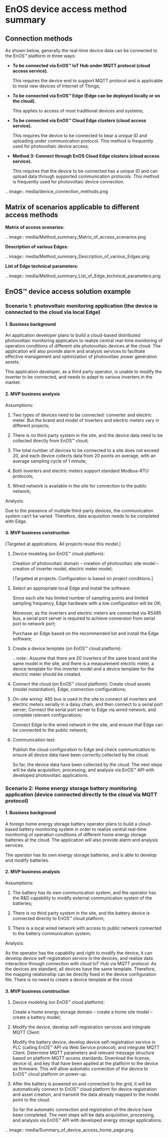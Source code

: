 # EnOS device access method summary

## Connection methods


As shown below, generally the real-time device data can be connected to the EnOS™
platform in three ways:

- **To be connected via EnOS™ IoT Hub under MQTT protocol (cloud access service).**

  This requires the device end to support MQTT protocol and is applicable to most new devices of Internet of Things;

- **To be connected via EnOS™ Edge (Edge can be deployed locally or on the cloud).**

  This applies to access of most traditional devices and systems;

- **To be connected via EnOS™ Cloud Edge clusters (cloud access service).**

  This requires the device to be connected to bear a unique ID and uploading under communication protocol. This method is frequently used for photovoltaic device access;

- **Method 3: Connect through EnOS Cloud Edge clusters (cloud access service).**  

  This requires that the device to be connected has a unique ID and can upload data through supported communication protocols. This method is frequently used for photovoltaic device connection.

.. image:: media/device_connection_methods.png

## Matrix of scenarios applicable to different access methods

**Matrix of access scenarios:**

.. image:: media/Method_summary_Matrix_of_access_scenarios.png

**Description of various Edges:**

.. image:: media/Method_summary_Description_of_various_Edges.png

**List of Edge technical parameters:**

.. image:: media/Method_summary_List_of_Edge_technical_parameters.png

## EnOS™ device access solution example

### Scenario 1: photovoltaic monitoring application (the device is connected to the cloud via local Edge)

#### 1. Business background

An application developer plans to build a cloud-based distributed photovoltaic
monitoring application to realize central real-time monitoring of operation
conditions of different site photovoltaic devices at the cloud. The application
will also provide alarm and analysis services to facilitate effective management
and optimization of photovoltaic power generation assets.

This application developer, as a third party operator, is unable to modify the
inverter to be connected, and needs to adapt to various inverters in the market.

#### 2. MVP business analysis

Assumptions:

1. Two types of devices need to be connected: converter and electric meter. But
the brand and model of inverters and electric meters vary in different projects;

2. There is no third party system in the site, and the device data need to be
collected directly from EnOS™ cloud;

3. The total number of devices to be connected to a site does not exceed 20, and
each device collects data from 20 points on average, with an average sampling
cycle of 1 minute;

4. Both inverters and electric meters support standard Modbus-RTU protocols;

5. Wired network is available in the site for connection to the public network;

Analysis:

Due to the presence of multiple third-party devices, the communication system
can’t be varied. Therefore, data acquisition needs to be completed with Edge.

#### 3. MVP business construction

[Targeted at applications. All projects reuse this model.]

1. Device modeling (on EnOS™ cloud platform):

   Creation of photovoltaic domain – creation of photovoltaic site model – creation of inverter model, electric meter model;

   [Targeted at projects. Configuration is based on project conditions.]

2. Select an appropriate local Edge and install the software:

   Since each site has limited number of sampling points and limited sampling frequency, Edge hardware with a low configuration will be OK;

   Moreover, as the inverters and electric meters are connected via RS485 bus, a serial port server is required to achieve conversion from serial port to network port;

   Purchase an Edge based on the recommended list and install the Edge software;

3. Create a device template (on EnOS™ cloud platform):

   .. note:: Assume that there are 20 inverters of the same brand and the same model in the site, and there is a measurement electric meter, a device template for this inverter model and a device template for the electric meter should be created.

4. Connect the cloud (on EnOS™ cloud platform): Create cloud assets (model instantiation), Edge, connection configurations;

5. On-site wiring: 485 bus is used in the site to connect all inverters and electric meters serially in a daisy chain, and then connect to a serial port server;
   Connect the serial port server to Edge via wired network, and complete relevant configurations;

   Connect Edge to the wired network in the site, and ensure that Edge can be connected to the public network;

6. Communication test:

   Publish the cloud configuration to Edge and check communication to ensure all
device data have been correctly collected by the cloud.

   So far, the device data have been collected by the cloud. The next steps will be data acquisition, processing, and analysis via EnOS™ API with developed photovoltaic applications.

### Scenario 2: Home energy storage battery monitoring application (device connected directly to the cloud via MQTT protocol)

#### 1. Business background

A foreign home energy storage battery operator plans to build a cloud-based
battery monitoring system in order to realize central real-time monitoring of
operation conditions of different home energy storage batteries at the cloud.
The application will also provide alarm and analysis services.

The operator has its own energy storage batteries, and is able to develop and
modify batteries.

#### 2. MVP business analysis

Assumptions:

1. The battery has its own communication system, and the operator has the R&D
capability to modify external communication system of the batteries;

2. There is no third party system in the site, and the battery device is
connected directly to EnOS™ cloud platform;

3. There is a local wired network with access to public network connected to the
battery communication system;

Analysis:

As the operator has the capability and right to modify the device, it can
develop device self-registration service in the devices, and realize data
interaction through connection with cloud IoT Hub via MQTT protocol. As the
devices are standard, all devices have the same template. Therefore, the mapping
relationship can be directly fixed in the device configuration file. There is no
need to create a device template at the cloud.

#### 3. MVP business construction

1. Device modeling (on EnOS™ cloud platform):

   Create a home energy storage domain – create a home site model – create a
battery model;

2. Modify the device, develop self-registration services and integrate MQTT
Client:

   Modify the battery device, develop device self-registration service in PLC
(calling EnOS™ API via Web Service protocol), and integrate MQTT Client.
Determine MQTT parameters and relevant message structure based on platform MQTT
access standards. Download the license, device id, and key that have been
applied at the platform to the device as firmware. This will allow automatic
connection of the device to EnOS™ cloud platform on power-up.

3. After the battery is powered on and connected to the grid, it will be
automatically connect to EnOS™ cloud platform for device registration and asset
creation, and transmit the data already mapped to the model point to the cloud.

   So far the automatic connection and registration of the device have been
completed. The next steps will be data acquisition, processing, and analysis via
EnOS™ API with developed energy storage applications.

.. image:: media/Summary_of_device_access_home_page.png


<!--end-->
